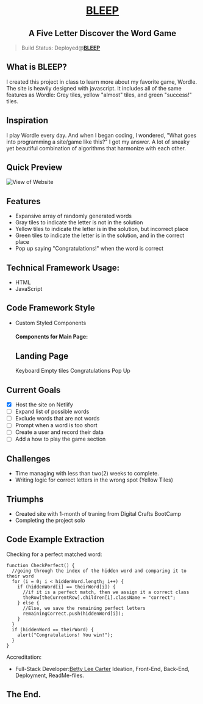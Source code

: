 <h1 align="center">
  <a href="https://wordle-clone-bleep.netlify.app)" rel="" target="_blank">BLEEP</a></p>
</h1>

<h2 align="center">A Five Letter Discover the Word Game</h2>

> Build Status:
Deployed@**[BLEEP](https://wordle-clone-bleep.netlify.app)**

## What is BLEEP?
I created this project in class to learn more about my favorite game, Wordle. The site is heavily designed with javascript. It includes all of the same features as Wordle: Grey tiles, yellow "almost" tiles, and green "success!" tiles.

## Inspiration
I play Wordle every day. And when I began coding, I wondered, "What goes into programming a site/game like this?" I got my answer. A lot of sneaky yet beautiful combination of algorithms that harmonize with each other.


## Quick Preview

<img src="https://media.giphy.com/media/qQQH5lCFyIrc4ZTTRX/giphy.gif" alt="View of Website"/>

## Features
- Expansive array of randomly generated words
- Gray tiles to indicate the letter is not in the solution
- Yellow tiles to indicate the letter is in the solution, but incorrect place
- Green tiles to indicate the letter is in the solution, and in the correct place
- Pop up saying "Congratulations!" when the word is correct

## Technical Framework Usage:
- HTML
- JavaScript

## Code Framework Style
- Custom Styled Components

  <h4>Components for Main Page:</h4>
  
  Landing Page
  -----------------
  Keyboard
  Empty tiles
  Congratulations Pop Up


## Current Goals

- [x] Host the site on Netlify
- [ ] Expand list of possible words
- [ ] Exclude words that are not words
- [ ] Prompt when a word is too short
- [ ] Create a user and record their data
- [ ] Add a how to play the game section

## Challenges
- Time managing with less than two(2) weeks to complete. 
- Writing logic for correct letters in the wrong spot (Yellow Tiles)

## Triumphs
- Created site with 1-month of traning from Digital Crafts BootCamp
- Completing the project solo

## Code Example Extraction

Checking for a perfect matched word:
```
function CheckPerfect() {
  //going through the index of the hidden word and comparing it to their word
  for (i = 0; i < hiddenWord.length; i++) {
    if (hiddenWord[i] == theirWord[i]) {
      //if it is a perfect match, then we assign it a correct class
      theRow[theCurrentRow].children[i].className = "correct";
    } else {
      //Else, we save the remaining perfect letters
      remainingCorrect.push(hiddenWord[i]);
    }
  }
  if (hiddenWord == theirWord) {
    alert("Congratulations! You win!");
  }
}
```

Accreditation:
- Full-Stack Developer:[Betty Lee Carter](https://github.com/deliflows) Ideation, Front-End, Back-End, Deployment, ReadMe-files.

## The End.
